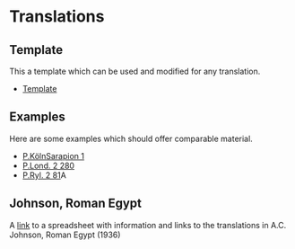 # Translations

## Template
This a template which can be used and modified for any translation.
- [Template](https://github.com/jcowey/translations/blob/main/template.md)

## Examples
Here are some examples which should offer comparable material.
- [P.KölnSarapion 1]()
- [P.Lond. 2 280](https://github.com/jcowey/translations/blob/main/pLond_2_280.md)
- [P.Ryl. 2 81](https://github.com/jcowey/translations/blob/main/pRyl_2_81.md)A

## Johnson, Roman Egypt
A [link](https://docs.google.com/spreadsheets/d/1mLpwqwr0UmcNbnlJQpLVT2en7raPeQTCMmlpyK0OlG4/edit?gid=0#gid=0) to a spreadsheet with information and links to the translations in A.C. Johnson, Roman Egypt (1936)
